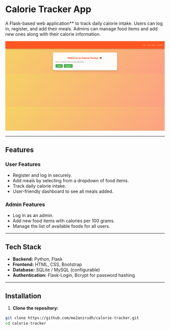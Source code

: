 # Calorie Tracker App

A Flask-based web application** to track daily calorie intake. Users can log in, register, and add their meals. Admins can manage food items and add new ones along with their calorie information.  

![image_alt](https://github.com/me2anirudh/calorie-tracker/blob/main/Screenshot%20(2).png?raw=true)

---

## Features

### User Features
- Register and log in securely.
- Add meals by selecting from a dropdown of food items.
- Track daily calorie intake.
- User-friendly dashboard to see all meals added.

### Admin Features
- Log in as an admin.
- Add new food items with calories per 100 grams.
- Manage the list of available foods for all users.

---

## Tech Stack
- **Backend:** Python, Flask
- **Frontend:** HTML, CSS, Bootstrap
- **Database:** SQLite / MySQL (configurable)
- **Authentication:** Flask-Login, Bcrypt for password hashing

---

## Installation

1. **Clone the repository:**
```bash
git clone https://github.com/me2anirudh/calorie-tracker.git
cd calorie-tracker


